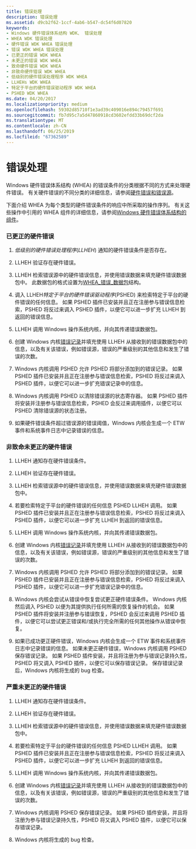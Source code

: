 ```yaml
---
title: 错误处理
description: 错误处理
ms.assetid: d9cb2f62-1ccf-4ab6-b547-dc54f6d07820
keywords:
- Windows 硬件错误体系结构 WDK、 错误处理
- WHEA WDK 错误处理
- 硬件错误 WDK WHEA 错误处理
- 错误 WDK WHEA 错误处理
- 已更正的错误 WDK WHEA
- 未更正的错误 WDK WHEA
- 致命硬件错误 WDK WHEA
- 非致命硬件错误 WDK WHEA
- 低级别的硬件错误处理程序 WDK WHEA
- LLHEHs WDK WHEA
- 特定于平台的硬件错误驱动程序 WDK WHEA
- PSHED WDK WHEA
ms.date: 04/20/2017
ms.localizationpriority: medium
ms.openlocfilehash: 59302d85710f1e3ad39c409016e894c79457f691
ms.sourcegitcommit: fb7d95c7a5d47860918cd3602efdd33b69dcf2da
ms.translationtype: MT
ms.contentlocale: zh-CN
ms.lasthandoff: 06/25/2019
ms.locfileid: "67362589"
---
```

# <a name="error-processing"></a>错误处理


Windows 硬件错误体系结构 (WHEA) 的错误条件的分类根据不同的方式来处理硬件错误。 有关硬件错误的不同分类的详细信息，请参阅[硬件错误和错误源](hardware-errors-and-error-sources.md)。

下面介绍 WHEA 为每个类型的硬件错误条件的响应中所采取的操作序列。 有关这些操作中引用的 WHEA 组件的详细信息，请参阅[Windows 硬件错误体系结构的组件](components-of-the-windows-hardware-error-architecture.md)。

### <a name="corrected-hardware-error"></a>**已更正的硬件错误**

1.  *低级别的硬件错误处理程序*(*LLHEH*) 通知的硬件错误条件是否存在。

2.  LLHEH 验证存在硬件错误。

3.  LLHEH 检索错误源中的硬件错误信息，并使用错误数据来填充硬件错误数据包中。 此数据包的格式设置为[WHEA\_错误\_数据包](https://docs.microsoft.com/previous-versions/windows/hardware/drivers/ff560465(v=vs.85))结构。

4.  调入 LLHEH*特定于平台的硬件错误驱动程序*(PSHED) 来检索特定于平台的硬件错误的任何信息。 如果 PSHED 插件已安装并且正在注册参与错误信息检索，PSHED 将反过来调入 PSHED 插件，以便它可以进一步扩充 LLHEH 到返回的错误信息。

5.  LLHEH 调用 Windows 操作系统内核，并向其传递错误数据包。

6.  创建 Windows 内核[错误记录](error-records.md)并填充使用 LLHEH 从接收到的错误数据包中的信息，以及有关该错误，例如错误源，错误的严重级别的其他信息和发生了错误的次数。

7.  Windows 内核调用 PSHED 允许 PSHED 将部分添加到的错误记录。 如果 PSHED 插件已安装并且正在注册参与错误信息检索，PSHED 将反过来调入 PSHED 插件，以便它可以进一步扩充错误记录中的信息。

8.  Windows 内核调用 PSHED 以清除错误源的状态寄存器。 如果 PSHED 插件将安装并注册参与错误信息检索，PSHED 会反过来调用插件，以便它可以 PSHED 清除错误源的状态注册。

9.  如果硬件错误条件超过错误源的错误阈值，Windows 内核会生成一个 ETW 事件和系统事件日志中记录错误的信息。

### <a name="nonfatal-uncorrected-hardware-error"></a>**非致命未更正的硬件错误**

1.  LLHEH 通知存在硬件错误条件。

2.  LLHEH 验证存在硬件错误。

3.  LLHEH 检索错误源中的硬件错误信息，并使用错误数据来填充硬件错误数据包中。

4.  若要检索特定于平台的硬件错误的任何信息 PSHED LLHEH 调用。 如果 PSHED 插件已安装并且正在注册参与错误信息检索，PSHED 将反过来调入 PSHED 插件，以便它可以进一步扩充 LLHEH 到返回的错误信息。

5.  LLHEH 调用 Windows 操作系统内核，并向其传递错误数据包。

6.  创建 Windows 内核[错误记录](error-records.md)并填充使用 LLHEH 从接收到的错误数据包中的信息，以及有关该错误，例如错误源，错误的严重级别的其他信息和发生了错误的次数。

7.  Windows 内核调用 PSHED 允许 PSHED 将部分添加到的错误记录。 如果 PSHED 插件已安装并且正在注册参与错误信息检索，PSHED 将反过来调入 PSHED 插件，以便它可以进一步扩充错误记录中的信息。

8.  Windows 内核会尝试从错误中恢复尝试更正硬件错误条件。 Windows 内核然后调入 PSHED 以便为其提供执行任何所需的恢复操作的机会。 如果 PSHED 插件将安装并注册参与错误恢复，PSHED 会反过来调用 PSHED 插件，以便它可以尝试更正错误和/或执行完全所需的任何其他操作从错误中恢复。

9.  如果已成功更正硬件错误，Windows 内核会生成一个 ETW 事件和系统事件日志中记录错误的信息。 如果未更正硬件错误，Windows 内核调用 PSHED 保存错误记录。 如果 PSHED 插件安装，并且将注册为参与错误记录持久性，PSHED 将又调入 PSHED 插件，以便它可以保存错误记录。 保存错误记录后，Windows 内核将生成的 bug 检查。

### <a name="fatal-uncorrected-hardware-error"></a>**严重未更正的硬件错误**

1.  LLHEH 通知存在硬件错误条件。

2.  LLHEH 验证存在硬件错误。

3.  LLHEH 检索错误源中的硬件错误信息，并使用错误数据来填充硬件错误数据包中。

4.  若要检索特定于平台的硬件错误的任何信息 PSHED LLHEH 调用。 如果 PSHED 插件已安装并且正在注册参与错误信息检索，PSHED 将反过来调入 PSHED 插件，以便它可以进一步扩充 LLHEH 到返回的错误信息。

5.  LLHEH 调用 Windows 操作系统内核，并向其传递错误数据包。

6.  创建 Windows 内核[错误记录](error-records.md)并填充使用 LLHEH 从接收到的错误数据包中的信息，以及有关该错误，例如错误源，错误的严重级别的其他信息和发生了错误的次数。

7.  Windows 内核调用 PSHED 保存错误记录。 如果 PSHED 插件安装，并且将注册为参与错误记录持久性，PSHED 将又调入 PSHED 插件，以便它可以保存错误记录。

8.  Windows 内核将生成的 bug 检查。

 

 




